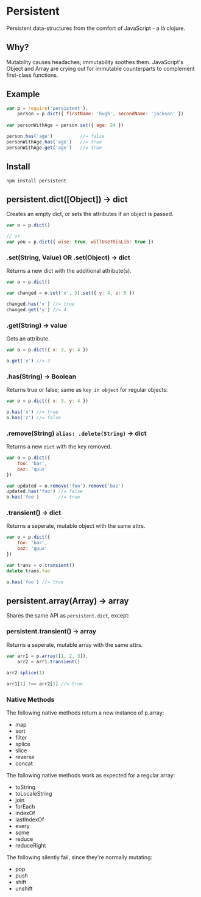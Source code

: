 # Persistent

Persistent data-structures from the comfort of JavaScript - a lá clojure.

## Why?

Mutability causes headaches; immutability soothes them.  JavaScript's Object and Array are crying out for immutable counterparts to complement first-class functions.

## Example

```javascript
var p = require('persistent'),
    person = p.dict({ firstName: 'hugh', secondName: 'jackson' })
    
var personWithAge = person.set({ age: 24 })

person.has('age')          //= false
personWithAge.has('age')   //= true
personWithAge.get('age')   //= true
```

## Install

`npm install persistent` 

## persistent.dict([Object]) -> dict

Creates an empty dict, or sets the attributes if an object is passed.

```javascript
var o = p.dict()

// or
var you = p.dict({ wise: true, willUseThisLib: true })
```

### .set(String, Value) OR .set(Object) -> dict

Returns a new dict with the additional attribute(s).

```javascript
var o = p.dict()

var changed = o.set('x', 3).set({ y: 4, z: 5 })

changed.has('x') //= true
changed.get('y') //= 4
```

### .get(String) -> value

Gets an attribute.

```javascript
var o = p.dict({ x: 3, y: 4 })

o.get('x') //= 3
```

### .has(String) -> Boolean

Returns true or false; same as `key in object` for regular objects:

```javascript
var o = p.dict({ x: 3, y: 4 })

o.has('x') //= true
o.has('z') //= false
```

### .remove(String) `alias: .delete(String)` -> dict

Returns a new `dict` with the key removed.

```javascript
var o = p.dict({
    foo: 'bar',
    baz: 'quux'
})

var updated = o.remove('foo').remove('baz')
updated.has('foo') //= false
o.has('foo')       //= true
```

### .transient() -> dict

Returns a seperate, mutable object with the same attrs.

```javascript
var o = p.dict({
    foo: 'bar',
    baz: 'quux'
})

var trans = o.transient()
delete trans.foo

o.has('foo') //= true
```

## persistent.array(Array) -> array

Shares the same API as `persistent.dict`, except:

### persistent.transient() -> array

Returns a seperate, mutable array with the same attrs.

```javascript
var arr1 = p.array([1, 2, 3]),
    arr2 = arr1.transient()
    
arr2.splice(1)

arr1[1] !== arr2[1] //= true
```

### Native Methods

The following native methods return a new instance of p.array:
                    
* map
* sort
* filter
* splice
* slice
* reverse
* concat

The following native methods work as expected for a regular array:

* toString
* toLocaleString
* join
* forEach
* indexOf
* lastIndexOf
* every
* some
* reduce 
* reduceRight

The following silently fail, since they're normally mutating:

* pop
* push
* shift
* unshift
